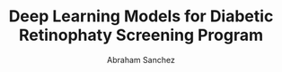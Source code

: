 ---
paperId: 2
author: Abraham Sanchez
publicationauthor: Sanchez, A.
title: Deep Learning Models for Diabetic Retinophaty Screening Program
pdf: --
poster: --
alt: --
type: Poster
topic: FAT
link: --
conference: neurips
year: 2019
tags: neurips-2019
location: Vancouver, Canada
---